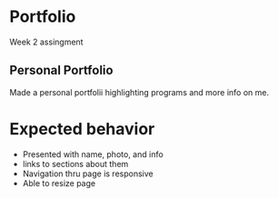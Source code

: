 # Portfolio
Week 2 assingment

## Personal Portfolio
Made a personal portfolii highlighting programs and more info on me.

# Expected behavior
* Presented with name, photo, and info
* links to sections about them
* Navigation thru page is responsive
* Able to resize page


